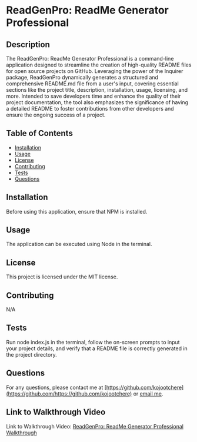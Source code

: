 # ReadGenPro: ReadMe Generator Professional

## Description

The ReadGenPro: ReadMe Generator Professional is a command-line application designed to streamline the creation of high-quality README files for open source projects on GitHub. Leveraging the power of the Inquirer package, ReadGenPro dynamically generates a structured and comprehensive README.md file from a user's input, covering essential sections like the project title, description, installation, usage, licensing, and more. Intended to save developers time and enhance the quality of their project documentation, the tool also emphasizes the significance of having a detailed README to foster contributions from other developers and ensure the ongoing success of a project.

## Table of Contents
- [Installation](#installation)
- [Usage](#usage)
- [License](#license)
- [Contributing](#contributing)
- [Tests](#tests)
- [Questions](#questions)

## Installation
Before using this application, ensure that NPM is installed.

## Usage
The application can be executed using Node in the terminal.

## License
This project is licensed under the MIT license.

## Contributing
N/A

## Tests
Run node index.js in the terminal, follow the on-screen prompts to input your project details, and verify that a README file is correctly generated in the project directory.

## Questions
For any questions, please contact me at [https://github.com/kojootchere](https://github.com/https://github.com/kojootchere) or [email me](mailto:kojootchere@gmail.com).

## Link to Walkthrough Video

Link to Walkthrough Video: [ReadGenPro: ReadMe Generator Professional Walkthrough](https://github.com/kojootchere/ReadGenPro-ReadMe-Generator-Professional/raw/main/ReadGenPro-ReadMe-Generator-Professional_Walkthrough.MOV)